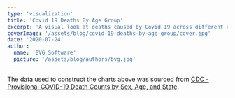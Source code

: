 ```yaml
---
type: 'visualization'
title: 'Covid 19 Deaths By Age Group'
excerpt: 'A visual look at deaths caused by Covid 19 across different age groups. Created with JavaScript and D3 and presented as simple bar and stacked bar charts. Data sourced from CDC.'
coverImage: '/assets/blog/covid-19-deaths-by-age-group/cover.jpg'
date: '2020-07-24'
author:
  name: 'BVG Software'
  picture: '/assets/blog/authors/bvg.jpg'
---
```


The data used to construct the charts above was sourced from [CDC - Provisional COVID-19 Death Counts by Sex, Age, and State](https://data.cdc.gov/NCHS/Provisional-COVID-19-Death-Counts-by-Sex-Age-and-S/9bhg-hcku).
